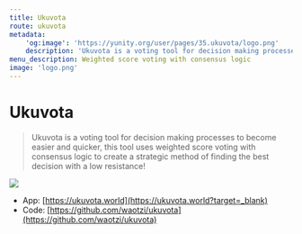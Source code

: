 ```yaml
---
title: Ukuvota
route: ukuvota
metadata:
    'og:image': 'https://yunity.org/user/pages/35.ukuvota/logo.png'
    description: 'Ukuvota is a voting tool for decision making processes to become easier and quicker'
menu_description: Weighted score voting with consensus logic
image: 'logo.png'
---
```


# Ukuvota

> Ukuvota is a voting tool for decision making processes to become easier and quicker, this tool uses weighted score voting with consensus logic to create a strategic method of finding the best decision with a low resistance!

![](ukuvota-screenshot.png)

* App: [https://ukuvota.world](https://ukuvota.world?target=_blank)
* Code: [https://github.com/waotzi/ukuvota](https://github.com/waotzi/ukuvota)
